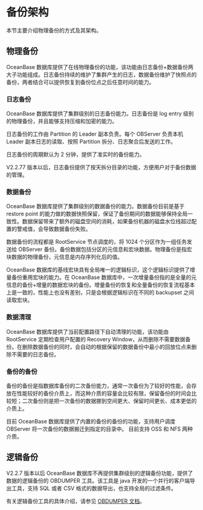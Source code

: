 备份架构 
=========================

本节主要介绍物理备份的方式及其架构。

物理备份 
-------------------------

OceanBase 数据库提供了在线物理备份的功能，该功能由日志备份+数据备份两大子功能组成。日志备份持续的维护了集群产生的日志，数据备份维护了快照点的备份，两者结合可以提供恢复到备份位点之后任意时间的能力。

### 日志备份 

OceanBase 数据库提供了集群级别的日志备份能力。日志备份是 log entry 级别的物理备份，并且能够支持压缩和加密的能力。

日志备份的工作由 Partition 的 Leader 副本负责。每个 OBServer 负责本机 Leader 副本日志的读取、按照 Partition 拆分、日志聚合后发送的工作。

日志备份的周期默认为 2 分钟，提供了准实时的备份能力。

V2.2.77 版本以后，日志备份提供了按天拆分目录的功能，方便用户对于备份数据的管理。

### 数据备份 

OceanBase 数据库提供了集群级别的数据备份的能力。数据备份目前是基于 restore point 的能力做的数据快照保留，保证了备份期间的数据能够保持全局一致性。数据保留带来了额外的磁盘空间的消耗，如果备份机器的磁盘水位线超过配置的警戒值，会导致数据备份失败。

数据备份的流程都是 RootService 节点调度的，将 1024 个分区作为一组任务发送给 OBServer 备份。备份数据包括分区的元信息和宏块数据。物理备份是指宏块数据的物理备份，元信息是内存序列化后的值。

OceanBase 数据库的基线宏块具有全局唯一的逻辑标识，这个逻辑标识提供了增量备份重用宏块的能力。在 OceanBase 数据库中，一次增量备份指的是全量的元信息的备份+增量的数据宏块的备份。增量备份的恢复和全量备份的恢复流程基本上是一致的，性能上也没有差别，只是会根据逻辑标识在不同的 backupset 之间读取宏块。

### 数据清理 

OceanBase 数据库提供了当前配置路径下自动清理的功能，该功能由 RootService 定期检查用户配置的 Recovery Window，从而删除不需要数据备份。在删除数据备份的同时，会自动的根据保留的数据备份中最小的回放位点来删除不需要的日志备份。

### 备份的备份 

备份的备份是指数据库备份的二次备份能力，通常一次备份为了较好的性能，会存放在性能较好的备份介质上，而这种介质的容量会比较有限，保留备份的时间会比较短；二次备份则是把一次备份的数据挪到空间更大、保留时间更长、成本更低的介质上。

目前 OceanBase 数据库提供了内置的备份的备份的功能，支持用户调度 OBServer 将一次备份的数据搬迁到指定的目录中。 目前支持 OSS 和 NFS 两种介质。

逻辑备份 
-------------------------

V2.2.7 版本以后 OceanBase 数据库不再提供集群级别的逻辑备份功能，提供了数据的逻辑备份的 OBDUMPER 工具。该工具是 java 开发的一个并行的客户端导出工具，支持 SQL 或者 CSV 格式的数据导出，也支持全局的过滤条件。

有关逻辑备份工具的具体介绍，请参见 [OBDUMPER 文档](https://www.oceanbase.com/docs/obloader-obdumper/obloader-obdumper/V2.2.2/product-introduction-1)。
